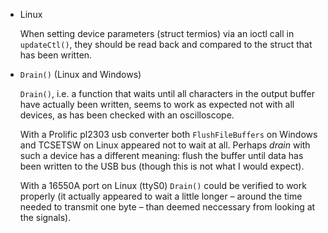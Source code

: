 * Linux

	When setting device parameters (struct termios) via
	an ioctl call in `updateCtl()`, they should be read
	back and compared to the struct that has been written.


* `Drain()` (Linux and Windows)

	`Drain()`, i.e. a function that waits until all
	characters in the output buffer have actually been
	written, seems to work as expected not with all devices,
	as has been checked with an oscilloscope.

	With a Prolific pl2303 usb converter both
	`FlushFileBuffers` on Windows and TCSETSW on Linux
	appeared not to wait at all. Perhaps *drain* with
	such a device has a different meaning: flush the
	buffer until data has been written to the USB bus
	(though this is not what I would expect).

	With a 16550A port on Linux (ttyS0) `Drain()` could
	be verified to work properly (it actually appeared
	to wait a little longer – around the time needed
	to transmit one byte – than deemed neccessary from
	looking at the signals).

